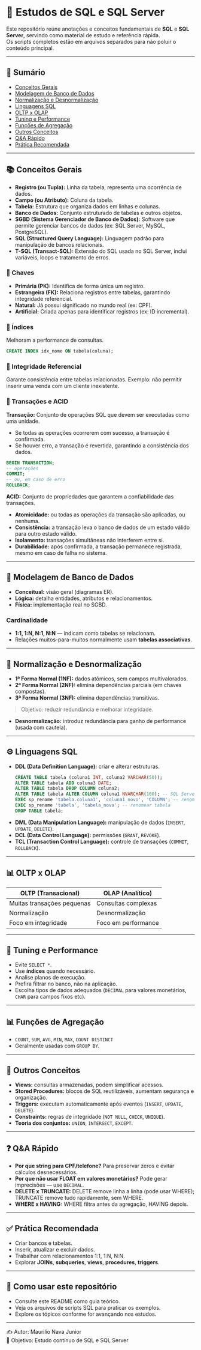 # 📘 Estudos de SQL e SQL Server

Este repositório reúne anotações e conceitos fundamentais de **SQL** e **SQL Server**, 
servindo como material de estudo e referência rápida.  
Os scripts completos estão em arquivos separados para não poluir o conteúdo principal.

---

## 📑 Sumário
- [Conceitos Gerais](#-conceitos-gerais)
- [Modelagem de Banco de Dados](#-modelagem-de-banco-de-dados)
- [Normalização e Desnormalização](#-normalização-e-desnormalização)
- [Linguagens SQL](#-linguagens-sql)
- [OLTP x OLAP](#-oltp-x-olap)
- [Tuning e Performance](#-tuning-e-performance)
- [Funções de Agregação](#-funções-de-agregação)
- [Outros Conceitos](#-outros-conceitos)
- [Q&A Rápido](#-qa-rápido)
- [Prática Recomendada](#-prática-recomendada)

---

## 📚 Conceitos Gerais

- **Registro (ou Tupla):** Linha da tabela, representa uma ocorrência de dados.  
- **Campo (ou Atributo):** Coluna da tabela.  
- **Tabela:** Estrutura que organiza dados em linhas e colunas.  
- **Banco de Dados:** Conjunto estruturado de tabelas e outros objetos.  
- **SGBD (Sistema Gerenciador de Banco de Dados):** Software que permite gerenciar bancos de dados (ex: SQL Server, MySQL, PostgreSQL).  
- **SQL (Structured Query Language):** Linguagem padrão para manipulação de bancos relacionais.  
- **T-SQL (Transact-SQL):** Extensão do SQL usada no SQL Server, inclui variáveis, loops e tratamento de erros.  

### 🔹 Chaves

- **Primária (PK):** Identifica de forma única um registro.  
- **Estrangeira (FK):** Relaciona registros entre tabelas, garantindo integridade referencial.  
- **Natural:** Já possui significado no mundo real (ex: CPF).  
- **Artificial:** Criada apenas para identificar registros (ex: ID incremental).  

### 🔹 Índices

Melhoram a performance de consultas.  
```sql
CREATE INDEX idx_nome ON tabela(coluna);
```

### 🔹 Integridade Referencial

Garante consistência entre tabelas relacionadas. Exemplo: não permitir inserir uma venda com um cliente inexistente.

### 🔹 Transações e ACID

**Transação:** Conjunto de operações SQL que devem ser executadas como uma unidade.  
- Se todas as operações ocorrerem com sucesso, a transação é confirmada.  
- Se houver erro, a transação é revertida, garantindo a consistência dos dados.  

```sql
BEGIN TRANSACTION;
-- operações
COMMIT;
-- ou, em caso de erro
ROLLBACK;
```

**ACID:** Conjunto de propriedades que garantem a confiabilidade das transações.  
- **Atomicidade:** ou todas as operações da transação são aplicadas, ou nenhuma.  
- **Consistência:** a transação leva o banco de dados de um estado válido para outro estado válido.  
- **Isolamento:** transações simultâneas não interferem entre si.  
- **Durabilidade:** após confirmada, a transação permanece registrada, mesmo em caso de falha no sistema.  

---

## 🧱 Modelagem de Banco de Dados

- **Conceitual:** visão geral (diagramas ER).  
- **Lógica:** detalha entidades, atributos e relacionamentos.  
- **Física:** implementação real no SGBD.  

### Cardinalidade

- **1:1, 1:N, N:1, N:N** — indicam como tabelas se relacionam.  
- Relações muitos-para-muitos normalmente usam **tabelas associativas**.

---

## 🧪 Normalização e Desnormalização

- **1ª Forma Normal (1NF):** dados atômicos, sem campos multivalorados.  
- **2ª Forma Normal (2NF):** elimina dependências parciais (em chaves compostas).  
- **3ª Forma Normal (3NF):** elimina dependências transitivas.  

> Objetivo: reduzir redundância e melhorar integridade.  

- **Desnormalização:** introduz redundância para ganho de performance (usada com cautela).  

---

## ⚙️ Linguagens SQL

- **DDL (Data Definition Language):** criar e alterar estruturas.  
  ```sql
  CREATE TABLE tabela (coluna1 INT, coluna2 VARCHAR(50));
  ALTER TABLE tabela ADD coluna3 DATE;
  ALTER TABLE tabela DROP COLUMN coluna2;
  ALTER TABLE tabela ALTER COLUMN coluna1 NVARCHAR(100); -- SQL Server
  EXEC sp_rename 'tabela.coluna1', 'coluna1_novo', 'COLUMN'; -- renomear coluna
  EXEC sp_rename 'tabela', 'tabela_nova'; -- renomear tabela
  DROP TABLE tabela;
  ```
- **DML (Data Manipulation Language):** manipulação de dados (`INSERT`, `UPDATE`, `DELETE`).  
- **DCL (Data Control Language):** permissões (`GRANT`, `REVOKE`).  
- **TCL (Transaction Control Language):** controle de transações (`COMMIT`, `ROLLBACK`).  

---

## 📊 OLTP x OLAP

| OLTP (Transacional) | OLAP (Analítico) |
|----------------------|------------------|
| Muitas transações pequenas | Consultas complexas |
| Normalização         | Desnormalização |
| Foco em integridade  | Foco em performance |

---

## 🔧 Tuning e Performance

- Evite `SELECT *`.  
- Use **índices** quando necessário.  
- Analise planos de execução.  
- Prefira filtrar no banco, não na aplicação.  
- Escolha tipos de dados adequados (`DECIMAL` para valores monetários, `CHAR` para campos fixos etc).  

---

## 📊 Funções de Agregação

- `COUNT`, `SUM`, `AVG`, `MIN`, `MAX`, `COUNT DISTINCT`  
- Geralmente usadas com `GROUP BY`.  

---

## 🧩 Outros Conceitos

- **Views:** consultas armazenadas, podem simplificar acessos.  
- **Stored Procedures:** blocos de SQL reutilizáveis, aumentam segurança e organização.  
- **Triggers:** executam automaticamente após eventos (`INSERT`, `UPDATE`, `DELETE`).  
- **Constraints:** regras de integridade (`NOT NULL`, `CHECK`, `UNIQUE`).  
- **Teoria dos conjuntos:** `UNION`, `INTERSECT`, `EXCEPT`.  

---

## ❓ Q&A Rápido

- **Por que string para CPF/telefone?** Para preservar zeros e evitar cálculos desnecessários.  
- **Por que não usar FLOAT em valores monetários?** Pode gerar imprecisões — use `DECIMAL`.  
- **DELETE x TRUNCATE:** DELETE remove linha a linha (pode usar WHERE); TRUNCATE remove tudo rapidamente, sem WHERE.  
- **WHERE x HAVING:** WHERE filtra antes da agregação, HAVING depois.  

---

## ✅ Prática Recomendada

- Criar bancos e tabelas.  
- Inserir, atualizar e excluir dados.  
- Trabalhar com relacionamentos 1:1, 1:N, N:N.  
- Explorar **JOINs**, **subqueries**, **views**, **procedures**, **triggers**.  

---

## 🚀 Como usar este repositório

- Consulte este README como guia teórico.  
- Veja os arquivos de scripts SQL para praticar os exemplos.  
- Explore os tópicos conforme for avançando nos estudos.  

---

✍️ Autor: Maurilio Nava Junior  
🎯 Objetivo: Estudo contínuo de SQL e SQL Server  
